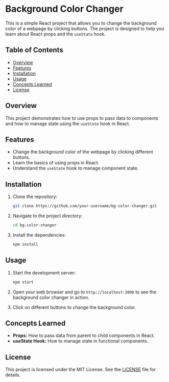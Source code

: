 
# Background Color Changer

This is a simple React project that allows you to change the background color of a webpage by clicking buttons. The project is designed to help you learn about React props and the `useState` hook.

## Table of Contents

- [Overview](#overview)
- [Features](#features)
- [Installation](#installation)
- [Usage](#usage)
- [Concepts Learned](#concepts-learned)
- [License](#license)

## Overview

This project demonstrates how to use props to pass data to components and how to manage state using the `useState` hook in React.

## Features

- Change the background color of the webpage by clicking different buttons.
- Learn the basics of using props in React.
- Understand the `useState` hook to manage component state.

## Installation

1. Clone the repository:

   ```bash
   git clone https://github.com/your-username/bg-color-changer.git
   ```

2. Navigate to the project directory:

   ```bash
   cd bg-color-changer
   ```

3. Install the dependencies:

   ```bash
   npm install
   ```

## Usage

1. Start the development server:

   ```bash
   npm start
   ```

2. Open your web browser and go to `http://localhost:3000` to see the background color changer in action.

3. Click on different buttons to change the background color.

## Concepts Learned

- **Props:** How to pass data from parent to child components in React.
- **useState Hook:** How to manage state in functional components.

## License

This project is licensed under the MIT License. See the [LICENSE](LICENSE) file for details.
